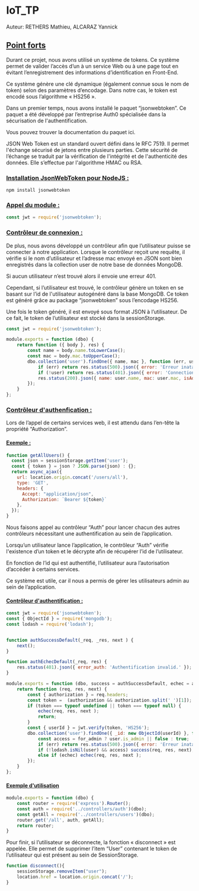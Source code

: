 # <b>IoT_TP</b>

Auteur: RETHERS Mathieu, ALCARAZ Yannick

## <b><u>Point forts</u></b>
Durant ce projet, nous avons utilisé un système de tokens. Ce système permet de valider l’accès d’un  à un service Web ou à une page tout en évitant l’enregistrement des informations d’identification en Front-End.

Ce système génère une clé dynamique (également connue sous le nom de token) selon des paramètres d’encodage.
Dans notre cas, le token est encodé sous l’algorithme « HS256 ».

Dans un premier temps, nous avons installé le paquet “jsonwebtoken”. Ce paquet a été développé par l’entreprise Auth0 spécialisée dans la sécurisation de l'authentification.

Vous pouvez trouver la documentation du paquet ici.

JSON Web Token est un standard ouvert défini dans le RFC 7519. Il permet l'échange sécurisé de jetons entre plusieurs parties. Cette sécurité de l’échange se traduit par la vérification de l'intégrité et de l'authenticité des données. Elle s’effectue par l'algorithme HMAC ou RSA.

### <b><u>Installation JsonWebToken pour NodeJS :</u></b>
```
npm install jsonwebtoken
```
### <b><u>Appel du module :</u></b>
```js
const jwt = require('jsonwebtoken');
```
### <b><u>Contrôleur de connexion :</u></b>
De plus, nous avons développé un contrôleur afin que l’utilisateur puisse se connecter à notre application. Lorsque le contrôleur reçoit une requête, il vérifie si le nom d’utilisateur et l’adresse mac envoyé en JSON sont bien enregistrés dans la collection user de notre base de données MongoDB.

Si aucun utilisateur n’est trouvé alors il envoie une erreur 401.

Cependant, si l’utilisateur est trouvé, le contrôleur génère un token en se basant sur l’id de l'utilisateur autogénéré dans la base MongoDB. Ce token est généré grâce au package “jsonwebtoken” sous l’encodage HS256. 

Une fois le token généré, il est envoyé sous format JSON à l’utilisateur. De ce fait, le token de l’utilisateur est stocké dans la sessionStorage.
```js
const jwt = require('jsonwebtoken');

module.exports = function (dbo) {
    return function ({ body }, res) {
        const name = body.name.toLowerCase();
        const mac = body.mac.toUpperCase();
        dbo.collection('user').findOne({ name, mac }, function (err, user) {
            if (err) return res.status(500).json({ error: 'Erreur inatandue.' })
            if (!user) return res.status(401).json({ error: 'Connection non authorisé.' });
            res.status(200).json({ name: user.name, mac: user.mac, isAdmin: user.is_admin || false, token: jwt.sign({ userId: user._id }, 'HS256', { expiresIn: '24h' }) });
        });
    }
};
```
### <b><u>Contrôleur d'authenfication :</u></b>
Lors de l’appel de certains services web, il est attendu dans l’en-tête la propriété “Authorization”.

#### <u>Exemple :</u>
```js
function getAllUsers() {
  const json = sessionStorage.getItem('user');
  const { token } = json ? JSON.parse(json) : {};
  return async_ajax({
    url: location.origin.concat('/users/all'),
    type: 'GET',
    headers: {
      Accept: "application/json",
      Authorization: `Bearer ${token}`
    },
  });
}
```
Nous faisons appel au contrôleur “Auth” pour lancer chacun des autres contrôleurs nécessitant une authentification au sein de l’application. 

Lorsqu’un utilisateur lance l’application, le contrôleur “Auth” vérifie l'existence d’un token et le décrypte afin de récupérer l’id de l’utilisateur.  

En fonction de l’id qui est authentifié, l’utilisateur aura l’autorisation d’accéder à certains services.

Ce système est utile, car il nous a permis de gérer les utilisateurs admin au sein de l’application.

#### <u>Contrôleur d'authentification :</u>
```js
const jwt = require('jsonwebtoken');
const { ObjectId } = require('mongodb');
const lodash = require('lodash');


function authSuccessDefault(_req, _res, next ) {
    next();
}

function authEchecDefault(_req, res) {
    res.status(401).json({ error_auth: 'Authentification invalid.' });
}

module.exports = function (dbo, success = authSuccessDefault, echec = authEchecDefault, for_admin = false) {
    return function (req, res, next) {
        const { authorization } = req.headers;
        const token =  (authorization && authorization.split(' ')[1]);
        if (token === typeof undefined || token === typeof null) {
            echec(req, res, next );
            return;
        }
        const { userId } = jwt.verify(token, 'HS256');
        dbo.collection('user').findOne({ _id: new ObjectId(userId) }, function (err, user) {
            const access = for_admin ? user.is_admin || false : true;
            if (err) return res.status(500).json({ error: 'Erreur inatandue.' })
            if (!lodash.isNil(user) && access) success(req, res, next);
            else if (echec) echec(req, res, next );
        });
    }
};
```
#### <u>Exemple d'utilisation</u>
```js
module.exports = function (dbo) {
    const router = require('express').Router();
    const auth = require('../controllers/auth')(dbo);
    const getAll = require('../controllers/users')(dbo);
    router.get('/all', auth, getAll);
    return router;
}
```

Pour finir, si l’utilisateur se déconnecte, la fonction « disconnect » est appelée.
Elle permet de supprimer l’item “User” contenant le token de l’utilisateur qui est présent au sein de SessionStorage.

```js
function disconnect(){
    sessionStorage.removeItem("user");
    location.href = location.origin.concat('/');
}
```
